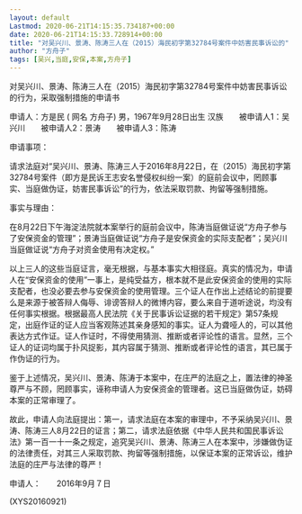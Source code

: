 ```yaml
---
layout: default
Lastmod: 2020-06-21T14:15:35.734187+00:00
date: 2020-06-21T14:15:33.728914+00:00
title: "对吴兴川、景涛、陈涛三人在（2015）海民初字第32784号案件中妨害民事诉讼的"
author: "方舟子"
tags: [吴兴,当庭,安保,本案,方舟子]
---
```


对吴兴川、景涛、陈涛三人在（2015）海民初字第32784号案件中妨害民事诉讼的行为，采取强制措施的申请书

申请人：方是民 ( 网名 方舟子) 男，1967年9月28日出生 汉族　　被申请人1：吴兴川　　被申请人2：景涛　　被申请人3：陈涛

申请事项：

请求法庭对“吴兴川、景涛、陈涛三人于2016年8月22日，在（2015）海民初字第32784号案件（即方是民诉王志安名誉侵权纠纷一案）的庭前会议中，罔顾事实、当庭做伪证，妨害民事诉讼”的行为，依法采取罚款、拘留等强制措施。

事实与理由：

在8月22日下午海淀法院就本案举行的庭前会议中，陈涛当庭做证说“方舟子参与了安保资金的管理”；景涛当庭做证说“方舟子是安保资金的实际支配者”；吴兴川当庭做证说“方舟子对资金使用有决定权。”

以上三人的这些当庭证言，毫无根据，与基本事实大相径庭。真实的情况为，申请人在“安保资金的使用”一事上，是纯受益方，根本就不是此安保资金的使用的实际支配者，也没必要去参与安保资金的使用管理。三个证人在作出上述结论的前提要么是来源于被答辩人侮辱、诽谤答辩人的微博内容，要么来自于道听途说，均没有任何事实根据。根据最高人民法院《关于民事诉讼证据的若干规定》第57条规定，出庭作证的证人应当客观陈述其亲身感知的事实。证人为聋哑人的，可以其他表达方式作证。证人作证时，不得使用猜测、推断或者评论性的语言。显然，三个证人的证词均属于扑风捉影，其内容属于猜测、推断或者评论性的语言，其已属于作伪证的行为。

鉴于上述情况，吴兴川、景涛、陈涛于本案中，在庄严的法庭之上，置法律的神圣尊严与不顾，罔顾事实，诬称申请人为安保资金的管理者。这已当庭做伪证，妨碍本案的正常审理了。

故此，申请人向法庭提出：第一，请求法庭在本案的审理中，不予采纳吴兴川、景涛、陈涛三人8月22日的证言；第二，请求法庭依据《中华人民共和国民事诉讼法》第一百一十一条之规定，追究吴兴川、景涛、陈涛三人在本案中，涉嫌做伪证的法律责任，对其三人采取罚款、拘留等强制措施，以保证本案的正常诉讼，维护法庭的庄严与法律的尊严！

申请人：　　2016年9月７日

(XYS20160921)

